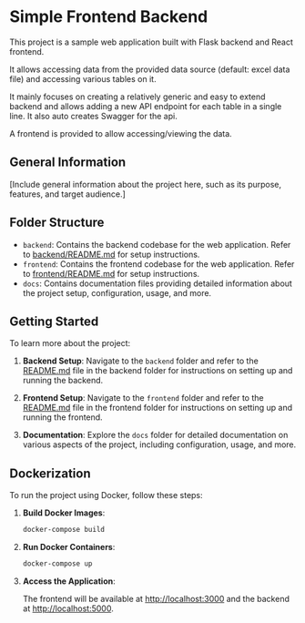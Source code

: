 # Simple Frontend Backend

This project is a sample web application built with Flask backend and React frontend.

It allows accessing data from the provided data source (default: excel data file) and accessing various tables on it.

It mainly focuses on creating a relatively generic and easy to extend backend and allows adding a new API endpoint for
each table in a single line. It also auto creates Swagger for the api.

A frontend is provided to allow accessing/viewing the data.

## General Information

[Include general information about the project here, such as its purpose, features, and target audience.]

## Folder Structure

- `backend`: Contains the backend codebase for the web application. Refer to [backend/README.md](./backend/README.md)
  for setup instructions.
- `frontend`: Contains the frontend codebase for the web application. Refer
  to [frontend/README.md](./frontend/README.md) for setup instructions.
- `docs`: Contains documentation files providing detailed information about the project setup, configuration, usage, and
  more.

## Getting Started

To learn more about the project:

1. **Backend Setup**: Navigate to the `backend` folder and refer to the [README.md](./backend/README.md) file in the
   backend folder for instructions on setting up and running the backend.

2. **Frontend Setup**: Navigate to the `frontend` folder and refer to the [README.md](./frontend/README.md) file in the
   frontend folder for instructions on setting up and running the frontend.

3. **Documentation**: Explore the `docs` folder for detailed documentation on various aspects of the project, including
   configuration, usage, and more.

## Dockerization

To run the project using Docker, follow these steps:

1. **Build Docker Images**:

    ```bash
    docker-compose build
    ```

2. **Run Docker Containers**:

    ```bash
    docker-compose up
    ```

3. **Access the Application**:

   The frontend will be available at [http://localhost:3000](http://localhost:3000) and the backend
   at [http://localhost:5000](http://localhost:5000).

